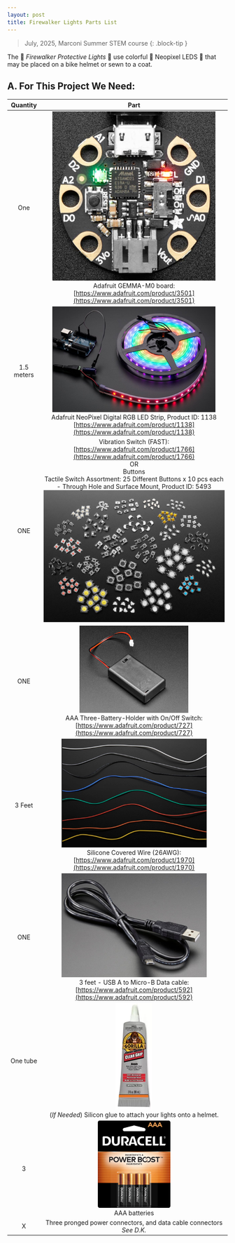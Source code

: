 ```yaml
---
layout: post
title: Firewalker Lights Parts List
---
```


> July, 2025, Marconi Summer STEM course
{: .block-tip }

The :rotating_light: *Firewalker Protective Lights* :rotating_light: use colorful :traffic_light: Neopixel LEDS :traffic_light: that may be placed on a bike helmet or sewn to a coat.


## A. For This Project We Need:


| Quantity | Part |
| :-: | :-: |
| One | <img alt="gemma" src="/images/parts/gemma.png" width="90%" /> <br>Adafruit GEMMA-M0 board:<br>[https://www.adafruit.com/product/3501](https://www.adafruit.com/product/3501) |
| 1.5 meters | <img alt="neopixel" src="/images/parts/neopixel.png" width="90%" /> <br> Adafruit NeoPixel Digital RGB LED Strip, Product ID: 1138 <br>[https://www.adafruit.com/product/1138](https://www.adafruit.com/product/1138) |
| ONE | Vibration Switch (FAST):<br>[https://www.adafruit.com/product/1766](https://www.adafruit.com/product/1766)<br>OR<br>Buttons<br>Tactile Switch Assortment: 25 Different Buttons x 10 pcs each - Through Hole and Surface Mount, Product ID: 5493<br>![buttons](/images/parts/buttons.png)|
| ONE | <img alt="batterypack" src="/images/parts/batterypack.png" width="60%"/><br>AAA Three-Battery-Holder with On/Off Switch:<br>[https://www.adafruit.com/product/727](https://www.adafruit.com/product/727)|
| 3 Feet | <img alt="wires" src="/images/parts/wires.png" width="80%" /><br>Silicone Covered Wire (26AWG):<br>[https://www.adafruit.com/product/1970](https://www.adafruit.com/product/1970)|
| ONE | <img alt="usb" src="/images/parts/usb.png" width="80%" /><br>3 feet - USB A to Micro-B Data cable:<br>[https://www.adafruit.com/product/592](https://www.adafruit.com/product/592)|
| One tube | <img alt="glue" src="/images/parts/glue.png" width="20%" /><br>(*If Needed*) Silicon glue to attach your lights onto a helmet.<br>
| 3 | <img alt="batteries" src="/images/parts/batteries.png" width="40%" /><br>AAA batteries|
| X | Three pronged power connectors, and data cable connectors<br>*See D.K.* |

